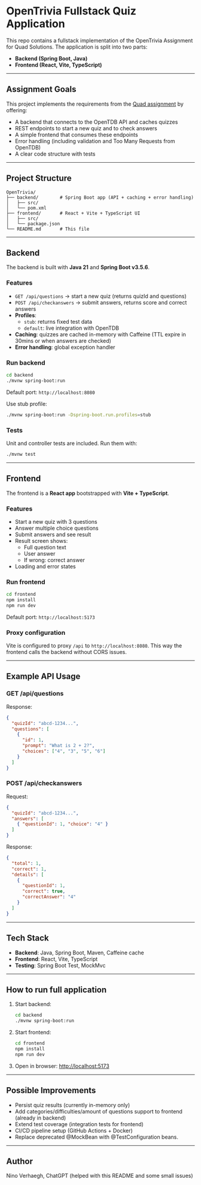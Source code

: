 # OpenTrivia Fullstack Quiz Application

This repo contains a fullstack implementation of the OpenTrivia Assignment for Quad Solutions. The application is split into two parts:
- **Backend (Spring Boot, Java)**
- **Frontend (React, Vite, TypeScript)**

---

## Assignment Goals
This project implements the requirements from the [Quad assignment](https://www.quad.team/assignment) by offering:

- A backend that connects to the OpenTDB API and caches quizzes
- REST endpoints to start a new quiz and to check answers
- A simple frontend that consumes these endpoints
- Error handling (including validation and Too Many Requests from OpenTDB)
- A clear code structure with tests

---

## Project Structure

```
OpenTrivia/
├── backend/        # Spring Boot app (API + caching + error handling)
│   ├── src/
│   └── pom.xml
├── frontend/       # React + Vite + TypeScript UI
│   ├── src/
│   └── package.json
└── README.md       # This file
```

---

## Backend
The backend is built with **Java 21** and **Spring Boot v3.5.6**.

### Features
- `GET /api/questions` → start a new quiz (returns quizId and questions)
- `POST /api/checkanswers` → submit answers, returns score and correct answers
- **Profiles**:
  - `stub`: returns fixed test data
  - `default`: live integration with OpenTDB
- **Caching**: quizzes are cached in-memory with Caffeine (TTL expire in 30mins or when answers are checked)
- **Error handling**: global exception handler

### Run backend
```bash
cd backend
./mvnw spring-boot:run
```

Default port: `http://localhost:8080`

Use stub profile:
```bash
./mvnw spring-boot:run -Dspring-boot.run.profiles=stub
```

### Tests
Unit and controller tests are included. Run them with:
```bash
./mvnw test
```

---

## Frontend
The frontend is a **React app** bootstrapped with **Vite + TypeScript**.

### Features
- Start a new quiz with 3 questions
- Answer multiple choice questions
- Submit answers and see result
- Result screen shows:
  - Full question text
  - User answer
  - If wrong: correct answer
- Loading and error states

### Run frontend
```bash
cd frontend
npm install
npm run dev
```

Default port: `http://localhost:5173`

### Proxy configuration
Vite is configured to proxy `/api` to `http://localhost:8080`. This way the frontend calls the backend without CORS issues.

---

## Example API Usage

### GET /api/questions
Response:
```json
{
  "quizId": "abcd-1234...",
  "questions": [
    {
      "id": 1,
      "prompt": "What is 2 + 2?",
      "choices": ["4", "3", "5", "6"]
    }
  ]
}
```

### POST /api/checkanswers
Request:
```json
{
  "quizId": "abcd-1234...",
  "answers": [
    { "questionId": 1, "choice": "4" }
  ]
}
```
Response:
```json
{
  "total": 1,
  "correct": 1,
  "details": [
    {
      "questionId": 1,
      "correct": true,
      "correctAnswer": "4"
    }
  ]
}
```

---

## Tech Stack
- **Backend**: Java, Spring Boot, Maven, Caffeine cache
- **Frontend**: React, Vite, TypeScript
- **Testing**: Spring Boot Test, MockMvc

---

## How to run full application
1. Start backend:
   ```bash
   cd backend
   ./mvnw spring-boot:run
   ```
2. Start frontend:
   ```bash
   cd frontend
   npm install
   npm run dev
   ```
3. Open in browser:
   [http://localhost:5173](http://localhost:5173)

---

## Possible Improvements
- Persist quiz results (currently in-memory only)
- Add categories/difficulties/amount of questions support to frontend (already in backend)
- Extend test coverage (integration tests for frontend)
- CI/CD pipeline setup (GitHub Actions + Docker)
- Replace deprecated @MockBean with @TestConfiguration beans.

---

## Author
Nino Verhaegh, 
ChatGPT (helped with this README and some small issues)

